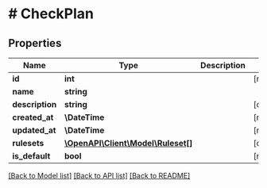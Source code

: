 # # CheckPlan

## Properties

Name | Type | Description | Notes
------------ | ------------- | ------------- | -------------
**id** | **int** |  | [readonly]
**name** | **string** |  |
**description** | **string** |  | [optional]
**created_at** | **\DateTime** |  | [readonly]
**updated_at** | **\DateTime** |  | [readonly]
**rulesets** | [**\OpenAPI\Client\Model\Ruleset[]**](Ruleset.md) |  | [optional]
**is_default** | **bool** |  | [readonly]

[[Back to Model list]](../../README.md#models) [[Back to API list]](../../README.md#endpoints) [[Back to README]](../../README.md)
